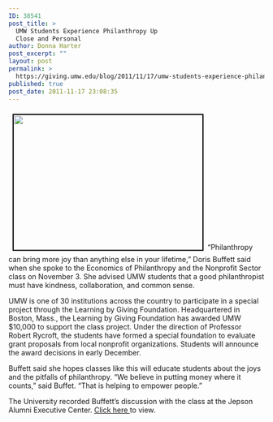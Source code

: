 ```yaml
---
ID: 38541
post_title: >
  UMW Students Experience Philanthropy Up
  Close and Personal
author: Donna Harter
post_excerpt: ""
layout: post
permalink: >
  https://giving.umw.edu/blog/2011/11/17/umw-students-experience-philanthropy-up-close-and-personal/
published: true
post_date: 2011-11-17 23:08:35
---
```

<a href="https://giving.umw.edu/wp-content/uploads/2011/11/IMG_0889A.jpg-web-465-.jpg"><img class="alignleft size-full wp-image-38551" style="margin: 8px;border: black 2px solid" src="https://giving.umw.edu/wp-content/uploads/2011/11/IMG_0889A.jpg-web-465-.jpg" alt="" width="372" height="266" /></a>“Philanthropy can bring more joy than anything else in your lifetime,” Doris Buffett said when she spoke to the Economics of Philanthropy and the Nonprofit Sector class on November 3. She advised UMW students that a good philanthropist must have kindness, collaboration, and common sense.

UMW is one of 30 institutions across the country to participate in a special project through the Learning by Giving Foundation. Headquartered in Boston, Mass., the Learning by Giving Foundation has awarded UMW $10,000 to support the class project. Under the direction of Professor Robert Rycroft, the students have formed a special foundation to evaluate grant proposals from local nonprofit organizations. Students will announce the award decisions in early December.

Buffett said she hopes classes like this will educate students about the joys and the pitfalls of philanthropy. “We believe in putting money where it counts,” said Buffet. “That is helping to empower people.”

The University recorded Buffett’s discussion with the class at the Jepson Alumni Executive Center. <a href="http://vimeo.com/31726244" target="_blank">Click here </a>to view.